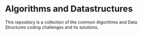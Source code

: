 # Algorithms and Datastructures
This repository is a collection of the common Algorithms and Data Structures coding challenges and its solutions. 
